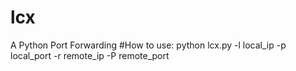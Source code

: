 # lcx
A Python Port Forwarding
#How to use:
python lcx.py -l local_ip -p local_port -r remote_ip -P remote_port
